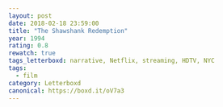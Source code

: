 ```yaml
---
layout: post 
date: 2018-02-18 23:59:00
title: "The Shawshank Redemption"
year: 1994
rating: 0.8
rewatch: true
tags_letterboxd: narrative, Netflix, streaming, HDTV, NYC
tags:
  - film
category: Letterboxd
canonical: https://boxd.it/oV7a3
---
```

